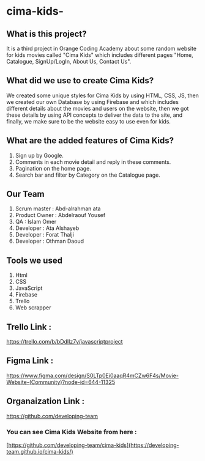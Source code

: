 # cima-kids-

## What is this project?
It is a third project in Orange Coding Academy about some random website for kids movies called "Cima Kids" which includes different pages "Home, Catalogue, SignUp/LogIn, About Us, Contact Us".

## What did we use to create Cima Kids?
We created some unique styles for Cima Kids by using HTML, CSS, JS, then we created our own Database by using Firebase and which includes different details about the movies and users on the website, then we got these details by using API concepts to deliver the data to the site, and finally, we make sure to be the website easy to use even for kids.

## What are the added features of Cima Kids?
1. Sign up by Google.
2. Comments in each movie detail and reply in these comments.
3. Pagination on the home page.
4. Search bar and filter by Category on the Catalogue page.

## Our Team 
1. Scrum master : Abd-alrahman ata
2. Product Owner : Abdelraouf Yousef
3. QA : Islam Omer
4. Developer : Ata Alshayeb
5. Developer : Forat Thalji
6. Developer : Othman Daoud

## Tools we used 
1. Html
2. CSS
3. JavaScript
4. Firebase
5. Trello
6. Web scrapper

## Trello Link :
https://trello.com/b/bDdlIz7v/javascriptproject

## Figma Link :
https://www.figma.com/design/S0LTp0Ei0aaqR4mCZw6F4s/Movie-Website-(Community)?node-id=644-11325

## Organaization Link :
https://github.com/developing-team

### You can see Cima Kids Website from here : 
[https://github.com/developing-team/cima-kids](https://developing-team.github.io/cima-kids/)




